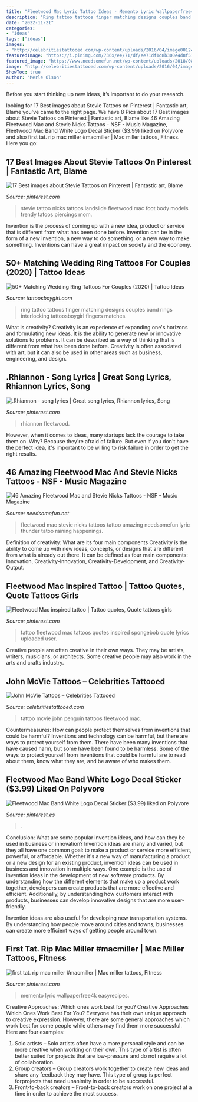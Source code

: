 ```yaml
---
title: "Fleetwood Mac Lyric Tattoo Ideas - Memento Lyric Wallpaperfree4k Easyrecipes"
description: "Ring tattoo tattoos finger matching designs couples band rings interlocking tattoosboygirl fingers matches"
date: "2022-11-21"
categories:
- "ideas"
tags: ["ideas"]
images:
- "http://celebritiestattooed.com/wp-content/uploads/2016/04/image00124.jpg"
featuredImage: "https://i.pinimg.com/736x/ee/71/df/ee71df1d8b300e4d8f510a196466e95c--fleetwood-mac-sticker.jpg"
featured_image: "https://www.needsomefun.net/wp-content/uploads/2018/08/fleetwood-mac-tattoo20.jpg"
image: "http://celebritiestattooed.com/wp-content/uploads/2016/04/image00124.jpg"
ShowToc: true
author: "Merle Olson"
---
```



Before you start thinking up new ideas, it’s important to do your research.

	

		
looking for 17 Best images about Stevie Tattoos on Pinterest | Fantastic art, Blame you've came to the right page. We have 8 Pics about 17 Best images about Stevie Tattoos on Pinterest | Fantastic art, Blame like 46 Amazing Fleetwood Mac and Stevie Nicks Tattoos - NSF - Music Magazine, Fleetwood Mac Band White Logo Decal Sticker ($3.99) liked on Polyvore and also first tat. rip mac miller #macmiller | Mac miller tattoos, Fitness. Here you go:
		
    
## 17 Best Images About Stevie Tattoos On Pinterest | Fantastic Art, Blame

<img loading=lazy src="https://s-media-cache-ak0.pinimg.com/736x/00/13/8c/00138c0a5845f02cfdfc0f3874076b7c.jpg" onerror="this.onerror=null;this.src='https://tse4.mm.bing.net/th?id=OIP.HBFz-Z_588EdPe9RwpNsDgHaJ6&amp;pid=15.1';" alt="17 Best images about Stevie Tattoos on Pinterest | Fantastic art, Blame">

_Source: pinterest.com_

>stevie tattoo nicks tattoos landslide fleetwood mac foot body models trendy tatoos piercings mom. 

	

Invention is the process of coming up with a new idea, product or service that is different from what has been done before. Invention can be in the form of a new invention, a new way to do something, or a new way to make something. Inventions can have a great impact on society and the economy.

    
## 50+ Matching Wedding Ring Tattoos For Couples (2020) | Tattoo Ideas

<img loading=lazy src="https://3.bp.blogspot.com/-vQlCa4SOwGM/WBMbhcTYRXI/AAAAAAAADm8/Zou3iMjS7fsEFgTgys25uVIlE2l7FrZegCLcB/s1600/Fabulous%2BWedding%2BRing%2BTattoos%2BDesign%2Band%2BIdeas.JPG" onerror="this.onerror=null;this.src='https://tse4.mm.bing.net/th?id=OIP.Hhtm9F-gAtziD4s3y4ZM8AHaF6&amp;pid=15.1';" alt="50+ Matching Wedding Ring Tattoos For Couples (2020) | Tattoo Ideas">

_Source: tattoosboygirl.com_

>ring tattoo tattoos finger matching designs couples band rings interlocking tattoosboygirl fingers matches. 

	

What is creativity?
Creativity is an experience of expanding one's horizons and formulating new ideas. It is the ability to generate new or innovative solutions to problems. It can be described as a way of thinking that is different from what has been done before. Creativity is often associated with art, but it can also be used in other areas such as business, engineering, and design.

    
## .Rhiannon - Song Lyrics | Great Song Lyrics, Rhiannon Lyrics, Song

<img loading=lazy src="https://i.pinimg.com/originals/b8/38/04/b83804bdfa88e17a662250cbce2c6247.jpg" onerror="this.onerror=null;this.src='https://tse2.mm.bing.net/th?id=OIP.7KFmpP2FGHRnAQIppEgv_wHaNx&amp;pid=15.1';" alt=".Rhiannon - song lyrics | Great song lyrics, Rhiannon lyrics, Song">

_Source: pinterest.com_

>rhiannon fleetwood. 

	

However, when it comes to ideas, many startups lack the courage to take them on. Why? Because they're afraid of failure. But even if you don't have the perfect idea, it's important to be willing to risk failure in order to get the right results.

    
## 46 Amazing Fleetwood Mac And Stevie Nicks Tattoos - NSF - Music Magazine

<img loading=lazy src="https://www.needsomefun.net/wp-content/uploads/2018/08/fleetwood-mac-tattoo20.jpg" onerror="this.onerror=null;this.src='https://tse1.mm.bing.net/th?id=OIP.EMvchuZDU9Amfu2hmANQ5gHaH2&amp;pid=15.1';" alt="46 Amazing Fleetwood Mac and Stevie Nicks Tattoos - NSF - Music Magazine">

_Source: needsomefun.net_

>fleetwood mac stevie nicks tattoos tattoo amazing needsomefun lyric thunder tatoo raining happenings. 

	

Definition of creativity: What are its four main components
Creativity is the ability to come up with new ideas, concepts, or designs that are different from what is already out there. It can be defined as four main components: Innovation, Creativity-Innovation, Creativity-Development, and Creativity-Output.

    
## Fleetwood Mac Inspired Tattoo | Tattoo Quotes, Quote Tattoos Girls

<img loading=lazy src="https://i.pinimg.com/originals/25/d9/54/25d954469a30e51f520ffedfa7f33b14.jpg" onerror="this.onerror=null;this.src='https://tse2.mm.bing.net/th?id=OIP.INy3F6roSv__p_WAbRrCLQHaHa&amp;pid=15.1';" alt="Fleetwood Mac inspired tattoo | Tattoo quotes, Quote tattoos girls">

_Source: pinterest.com_

>tattoo fleetwood mac tattoos quotes inspired spongebob quote lyrics uploaded user. 

	

Creative people are often creative in their own ways. They may be artists, writers, musicians, or architects. Some creative people may also work in the arts and crafts industry.

    
## John McVie Tattoos – Celebrities Tattooed

<img loading=lazy src="http://celebritiestattooed.com/wp-content/uploads/2016/04/image00124.jpg" onerror="this.onerror=null;this.src='https://tse3.mm.bing.net/th?id=OIP.nqZ6RUkg8k-rXg0l6iL0DwHaJ4&amp;pid=15.1';" alt="John McVie Tattoos – Celebrities Tattooed">

_Source: celebritiestattooed.com_

>tattoo mcvie john penguin tattoos fleetwood mac. 

	

Countermeasures: How can people protect themselves from inventions that could be harmful?
Inventions and technology can be harmful, but there are ways to protect yourself from them. There have been many inventions that have caused harm, but some have been found to be harmless. Some of the ways to protect yourself from inventions that could be harmful are to read about them, know what they are, and be aware of who makes them.

    
## Fleetwood Mac Band White Logo Decal Sticker ($3.99) Liked On Polyvore

<img loading=lazy src="https://i.pinimg.com/736x/ee/71/df/ee71df1d8b300e4d8f510a196466e95c--fleetwood-mac-sticker.jpg" onerror="this.onerror=null;this.src='https://tse4.mm.bing.net/th?id=OIP.2bNQQsdpDTqZWgJyVkuSuwD6D6&amp;pid=15.1';" alt="Fleetwood Mac Band White Logo Decal Sticker ($3.99) liked on Polyvore">

_Source: pinterest.es_

>. 

	

Conclusion: What are some popular invention ideas, and how can they be used in business or innovation?
Invention ideas are many and varied, but they all have one common goal: to make a product or service more efficient, powerful, or affordable. Whether it's a new way of manufacturing a product or a new design for an existing product, invention ideas can be used in business and innovation in multiple ways.
One example is the use of invention ideas in the development of new software products. By understanding how the different elements that make up a product work together, developers can create products that are more effective and efficient. Additionally, by understanding how customers interact with products, businesses can develop innovative designs that are more user-friendly.

Invention ideas are also useful for developing new transportation systems. By understanding how people move around cities and towns, businesses can create more efficient ways of getting people around town.

    
## First Tat. Rip Mac Miller #macmiller | Mac Miller Tattoos, Fitness

<img loading=lazy src="https://i.pinimg.com/originals/2d/91/eb/2d91eb0430e914de749cddb3067cf0e2.jpg" onerror="this.onerror=null;this.src='https://tse1.mm.bing.net/th?id=OIP.j4RCcxYVzkAQXptVgsXtUwHaNK&amp;pid=15.1';" alt="first tat. rip mac miller #macmiller | Mac miller tattoos, Fitness">

_Source: pinterest.com_

>memento lyric wallpaperfree4k easyrecipes. 

	

Creative Approaches: Which ones work best for you?
Creative Approaches Which Ones Work Best For You?
Everyone has their own unique approach to creative expression. However, there are some general approaches which work best for some people while others may find them more successful. Here are four examples: 

1) Solo artists – Solo artists often have a more personal style and can be more creative when working on their own. This type of artist is often better suited for projects that are low-pressure and do not require a lot of collaboration. 
2) Group creators – Group creators work together to create new ideas and share any feedback they may have. This type of group is perfect forprojects that need unanimity in order to be successful. 
3) Front-to-back creators – Front-to-back creators work on one project at a time in order to achieve the most success.


